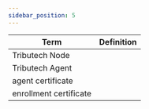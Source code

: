 ```yaml
---
sidebar_position: 5
---
```


| Term | Definition |
| ---------- | ---------- |
| Tributech Node |  |
| Tributech Agent |  |
| agent certificate |  |
| enrollment certificate |  |
